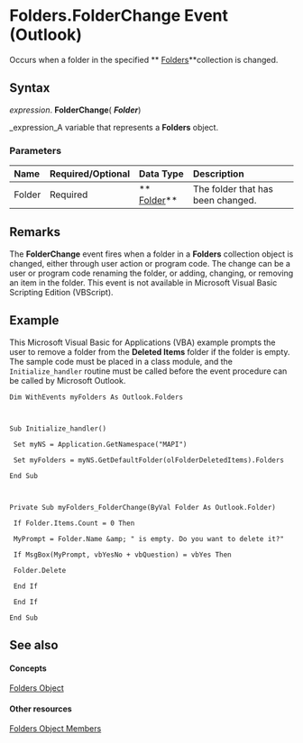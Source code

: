 
# Folders.FolderChange Event (Outlook)

Occurs when a folder in the specified  ** [Folders](0c814c3c-74fc-414c-982d-a0097fcb35c2.md)**collection is changed. 


## Syntax

 _expression_. **FolderChange**( **_Folder_**)

 _expression_A variable that represents a  **Folders** object.


### Parameters



|**Name**|**Required/Optional**|**Data Type**|**Description**|
|:-----|:-----|:-----|:-----|
|Folder|Required| ** [Folder](3cf6cda8-6d70-666e-2643-9d9c5b9cacfc.md)**|The folder that has been changed.|

## Remarks

The  **FolderChange** event fires when a folder in a **Folders** collection object is changed, either through user action or program code. The change can be a user or program code renaming the folder, or adding, changing, or removing an item in the folder. This event is not available in Microsoft Visual Basic Scripting Edition (VBScript).


## Example

This Microsoft Visual Basic for Applications (VBA) example prompts the user to remove a folder from the  **Deleted Items** folder if the folder is empty. The sample code must be placed in a class module, and the `Initialize_handler` routine must be called before the event procedure can be called by Microsoft Outlook.


```
Dim WithEvents myFolders As Outlook.Folders 
 
 
 
Sub Initialize_handler() 
 
 Set myNS = Application.GetNamespace("MAPI") 
 
 Set myFolders = myNS.GetDefaultFolder(olFolderDeletedItems).Folders 
 
End Sub 
 
 
 
Private Sub myFolders_FolderChange(ByVal Folder As Outlook.Folder) 
 
 If Folder.Items.Count = 0 Then 
 
 MyPrompt = Folder.Name &amp; " is empty. Do you want to delete it?" 
 
 If MsgBox(MyPrompt, vbYesNo + vbQuestion) = vbYes Then 
 
 Folder.Delete 
 
 End If 
 
 End If 
 
End Sub
```


## See also


#### Concepts


 [Folders Object](0c814c3c-74fc-414c-982d-a0097fcb35c2.md)
#### Other resources


 [Folders Object Members](6468a0fd-da4a-dd15-4614-860d685595a2.md)
